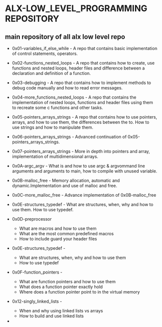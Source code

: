 # ALX-LOW_LEVEL_PROGRAMMING REPOSITORY

## main repository of all alx low level  repo

* 0x01-variables_if_else_while - A repo that contains basic implementation of control statements, operators.

* 0x02-functions_nested_loops - A repo that contains how to create, use functions and nested loops, header files and difference between a declaration and definition of a function.

* 0x03-debugging - A repo that contains how to implement methods to debug code manually and how to read error messages.

* 0x04-more_functions_nested_loops - A repo that contains the implementation of nested loops, functions and header files using them to recreate some c functions and other tasks.

*  0x05-pointers_arrays_strings - A repo that contains how to use pointers, arrays, and how to use them, the differences between the to. How to use strings and how to manipulate them.

* 0x06-pointers_arrays_strings - Advanced continuation of 0x05-pointers_arrays_strings.

* 0x07-pointers_arrays_strings - More in depth into pointers and array, implementation of multidimensional arrays.

* 0x0A-argc_argv - What is and how to use argc & argvommand line arguments and arguments to main, how to compile with unused variable.

* 0x0B-malloc_free - Memory allocation, automatic and dynamic.Implementation and use of malloc and free.

* 0x0C-more_malloc_free - Advance implementation of 0x0B-malloc_free

* 0x0E-structures_typedef - What are structures, when, why and how to use them. How to use typedef.

* 0x0D-preprocessor
    *   What are macros and how to use them
    *   What are the most common predefined macros
    *   How to include guard your header files

* 0x0E-structures_typedef -
    *   What are structures, when, why and how to use them
    *   How to use typedef

* 0x0F-function_pointers -
    *   What are function pointers and how to use them
    *   What does a function pointer exactly hold
    * Where does a function pointer point to in the virtual memory

* 0x12-singly_linked_lists - 
    * When and why using linked lists vs arrays
    * How to build and use linked lists

* 
